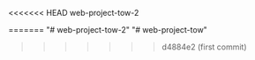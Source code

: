 <<<<<<< HEAD
 web-project-tow-2
 
=======
"# web-project-tow-2" 
"# web-project-tow" 
>>>>>>> d4884e2 (first commit)
